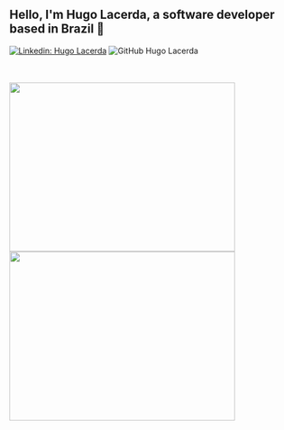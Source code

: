 <h2>Hello, I'm Hugo Lacerda,  a software developer based in Brazil 👋</h2>

[![Linkedin: Hugo Lacerda](https://img.shields.io/badge/-hugolacerda-blue?style=flat-square&logo=Linkedin&logoColor=white&link=https://www.linkedin.com/in/hugo-lacerda-rocha/)](https://www.linkedin.com/in/hugo-lacerda-rocha/) ![GitHub Hugo Lacerda](https://img.shields.io/github/followers/hugolacerdar?style=social&label=Follow)
  
  </br>
</br>
<div>
 <img width="400px" height="300px" src="https://github-readme-stats.vercel.app/api/top-langs/?username=hugolacerdar&theme=cobalt&hide=css,html"/>
 <img width="400px" height="300px" src="https://github-readme-stats.vercel.app/api?username=hugolacerdar&show_icons=true&theme=cobalt&include_all_commits=true&count_private=true"/>
</div>
</br>
</br>
